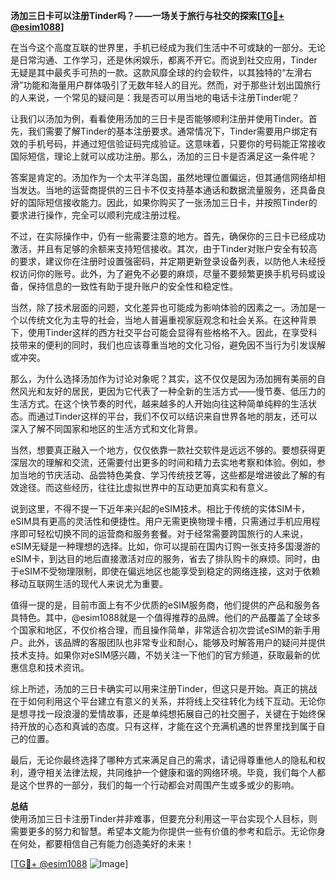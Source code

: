 **汤加三日卡可以注册Tinder吗？——一场关于旅行与社交的探索[[TG💪+ @esim1088](https://t.me/s/esim1088)]**

在当今这个高度互联的世界里，手机已经成为我们生活中不可或缺的一部分。无论是日常沟通、工作学习，还是休闲娱乐，都离不开它。而说到社交应用，Tinder无疑是其中最炙手可热的一款。这款风靡全球的约会软件，以其独特的“左滑右滑”功能和海量用户群体吸引了无数年轻人的目光。然而，对于那些计划出国旅行的人来说，一个常见的疑问是：我是否可以用当地的电话卡注册Tinder呢？

让我们以汤加为例，看看使用汤加的三日卡是否能够顺利注册并使用Tinder。首先，我们需要了解Tinder的基本注册要求。通常情况下，Tinder需要用户绑定有效的手机号码，并通过短信验证码完成验证。这意味着，只要你的号码能正常接收国际短信，理论上就可以成功注册。那么，汤加的三日卡是否满足这一条件呢？

答案是肯定的。汤加作为一个太平洋岛国，虽然地理位置偏远，但其通信网络却相当发达。当地的运营商提供的三日卡不仅支持基本通话和数据流量服务，还具备良好的国际短信接收能力。因此，如果你购买了一张汤加三日卡，并按照Tinder的要求进行操作，完全可以顺利完成注册过程。

不过，在实际操作中，仍有一些需要注意的地方。首先，确保你的三日卡已经成功激活，并且有足够的余额来支持短信接收。其次，由于Tinder对账户安全有较高的要求，建议你在注册时设置强密码，并定期更新登录设备列表，以防他人未经授权访问你的账号。此外，为了避免不必要的麻烦，尽量不要频繁更换手机号码或设备，保持信息的一致性有助于提升账户的安全性和稳定性。

当然，除了技术层面的问题，文化差异也可能成为影响体验的因素之一。汤加是一个以传统文化为主导的社会，当地人普遍重视家庭观念和社会关系。在这种背景下，使用Tinder这样的西方社交平台可能会显得有些格格不入。因此，在享受科技带来的便利的同时，我们也应该尊重当地的文化习俗，避免因不当行为引发误解或冲突。

那么，为什么选择汤加作为讨论对象呢？其实，这不仅仅是因为汤加拥有美丽的自然风光和友好的居民，更因为它代表了一种全新的生活方式——慢节奏、低压力的生活方式。在这个快节奏的时代，越来越多的人开始向往这种简单纯粹的生活状态。而通过Tinder这样的平台，我们不仅可以结识来自世界各地的朋友，还可以深入了解不同国家和地区的生活方式和文化背景。

当然，想要真正融入一个地方，仅仅依靠一款社交软件是远远不够的。要想获得更深层次的理解和交流，还需要付出更多的时间和精力去实地考察和体验。例如，参加当地的节庆活动、品尝特色美食、学习传统技艺等，这些都是增进彼此了解的有效途径。而这些经历，往往比虚拟世界中的互动更加真实和有意义。

说到这里，不得不提一下近年来兴起的eSIM技术。相比于传统的实体SIM卡，eSIM具有更高的灵活性和便捷性。用户无需更换物理卡槽，只需通过手机应用程序即可轻松切换不同的运营商和服务套餐。对于经常需要跨国旅行的人来说，eSIM无疑是一种理想的选择。比如，你可以提前在国内订购一张支持多国漫游的eSIM卡，到达目的地后直接激活对应的服务，省去了排队购卡的麻烦。同时，由于eSIM不受物理限制，即使在偏远地区也能享受到稳定的网络连接，这对于依赖移动互联网生活的现代人来说尤为重要。

值得一提的是，目前市面上有不少优质的eSIM服务商，他们提供的产品和服务各具特色。其中，@esim1088就是一个值得推荐的品牌。他们的产品覆盖了全球多个国家和地区，不仅价格合理，而且操作简单，非常适合初次尝试eSIM的新手用户。此外，该品牌的客服团队也非常专业和耐心，能够及时解答用户的疑问并提供技术支持。如果你对eSIM感兴趣，不妨关注一下他们的官方频道，获取最新的优惠信息和技术资讯。

综上所述，汤加的三日卡确实可以用来注册Tinder，但这只是开始。真正的挑战在于如何利用这个平台建立有意义的关系，并将线上交往转化为线下互动。无论你是想寻找一段浪漫的爱情故事，还是单纯想拓展自己的社交圈子，关键在于始终保持开放的心态和真诚的态度。只有这样，才能在这个充满机遇的世界里找到属于自己的位置。

最后，无论你最终选择了哪种方式来满足自己的需求，请记得尊重他人的隐私和权利，遵守相关法律法规，共同维护一个健康和谐的网络环境。毕竟，我们每个人都是这个世界的一部分，我们的每一个行动都会对周围产生或多或少的影响。

**总结**  
使用汤加三日卡注册Tinder并非难事，但要充分利用这一平台实现个人目标，则需要更多的努力和智慧。希望本文能为你提供一些有价值的参考和启示。无论你身在何处，都要相信自己有能力创造美好的未来！  

[[TG💪+ @esim1088](https://t.me/s/esim1088) ![Image](https://i.postimg.cc/4NQfJmqS/Snipaste-2025-05-13-00-14-12.png)]